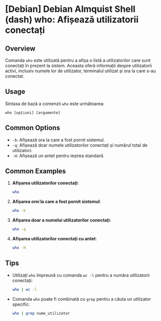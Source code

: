 # [Debian] Debian Almquist Shell (dash) who: Afișează utilizatorii conectați

## Overview
Comanda `who` este utilizată pentru a afișa o listă a utilizatorilor care sunt conectați în prezent la sistem. Aceasta oferă informații despre utilizatorii activi, inclusiv numele lor de utilizator, terminalul utilizat și ora la care s-au conectat.

## Usage
Sintaxa de bază a comenzii `who` este următoarea:

```
who [opțiuni] [argumente]
```

## Common Options
- `-b`: Afișează ora la care a fost pornit sistemul.
- `-q`: Afișează doar numele utilizatorilor conectați și numărul total de utilizatori.
- `-H`: Afișează un antet pentru ieșirea standard.

## Common Examples
1. **Afișarea utilizatorilor conectați**:
   ```bash
   who
   ```

2. **Afișarea orei la care a fost pornit sistemul**:
   ```bash
   who -b
   ```

3. **Afișarea doar a numelui utilizatorilor conectați**:
   ```bash
   who -q
   ```

4. **Afișarea utilizatorilor conectați cu antet**:
   ```bash
   who -H
   ```

## Tips
- Utilizați `who` împreună cu comanda `wc -l` pentru a număra utilizatorii conectați:
  ```bash
  who | wc -l
  ```
- Comanda `who` poate fi combinată cu `grep` pentru a căuta un utilizator specific:
  ```bash
  who | grep nume_utilizator
  ```